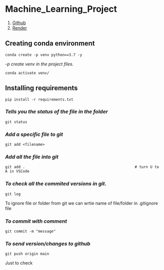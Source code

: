 # Machine_Learning_Project

1. [Github](www.github.com/)
2. [Render](https://render.com/) 

## Creating conda environment

```
conda create -p venv python==3.7 -y
```
_-p create venv in the project files._
```
conda activate venv/
```
## Installing requirements
```
pip install -r requirements.txt
```
### _Tells you the status of the file in the folder_
```
git status
```
### _Add a specific file to git_
```
git add <filename>
```
### _Add all the file into git_
```
git add .                                                  # turn U to A in VSCode
```

### _To check all the commited versions in git._
```
git log
``` 
To ignore file or folder from git we can wrtie name of file/folder in .gitignore file
### _To commit with comment_
```
git commit -m "message"  
```
### _To send version/changes to github_
```
git push origin main
```

Just to check
